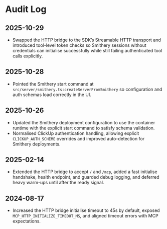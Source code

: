 # Audit Log

## 2025-10-29
- Swapped the HTTP bridge to the SDK’s Streamable HTTP transport and introduced tool-level token checks so Smithery sessions without credentials can initialise successfully while still failing authenticated tool calls explicitly.

## 2025-10-28
- Pointed the Smithery start command at `src/server/smithery.ts:createServerFromSmithery` so configuration and auth schemas load correctly in the UI.

## 2025-10-26
- Updated the Smithery deployment configuration to use the container runtime with the explicit start command to satisfy schema validation.
- Normalised ClickUp authentication handling, allowing explicit `CLICKUP_AUTH_SCHEME` overrides and improved auto-detection for Smithery deployments.

## 2025-02-14
- Extended the HTTP bridge to accept `/` and `/mcp`, added a fast initialise handshake, health endpoint, and guarded debug logging, and deferred heavy warm-ups until after the ready signal.

## 2024-08-17
- Increased the HTTP bridge initialise timeout to 45s by default, exposed `MCP_HTTP_INITIALIZE_TIMEOUT_MS`, and aligned timeout errors with MCP expectations.
